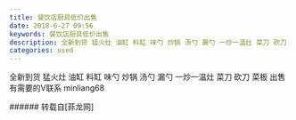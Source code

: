 ```yaml
---
title: 餐饮店厨具低价出售
date: 2018-6-27 09:56
keywords: 餐饮店厨具低价出售
description: 全新到货 猛火灶 油缸 料缸 味勺 炒锅 汤勺 漏勺 一炒一温灶 菜刀 砍刀 菜板 出售 有需要的V联系 minliang68 
categories: used
---
```

<td class="t_f" id="postmessage_1455460">

全新到货 猛火灶 油缸 料缸 味勺 炒锅 汤勺 漏勺 一炒一温灶 菜刀 砍刀 菜板 出售 有需要的V联系 minliang68 <br/>
<img alt="" border="0" class="zoom" data-cf-modified-44fd588135c3391b00a8dbc7-="" file="http://www.flw.ph/data/appbyme/upload/image/201806/27/MiYuLwxWzNfC.jpg" id="aimg_FSJjr" lazyloadthumb="1" onclick="" onmouseover="" src="http://www.flw.ph/data/appbyme/upload/image/201806/27/MiYuLwxWzNfC.jpg"/><br/>
<img alt="" border="0" class="zoom" data-cf-modified-44fd588135c3391b00a8dbc7-="" file="http://www.flw.ph/data/appbyme/upload/image/201806/27/4di4Znt2C1zO.jpg" id="aimg_rwcR4" lazyloadthumb="1" onclick="" onmouseover="" src="http://www.flw.ph/data/appbyme/upload/image/201806/27/4di4Znt2C1zO.jpg"/><br/>
<img alt="" border="0" class="zoom" data-cf-modified-44fd588135c3391b00a8dbc7-="" file="http://www.flw.ph/data/appbyme/upload/image/201806/27/eTrUKfr23SrE.jpg" id="aimg_uQds3" lazyloadthumb="1" onclick="" onmouseover="" src="http://www.flw.ph/data/appbyme/upload/image/201806/27/eTrUKfr23SrE.jpg"/><br/>
<img alt="" border="0" class="zoom" data-cf-modified-44fd588135c3391b00a8dbc7-="" file="http://www.flw.ph/data/appbyme/upload/image/201806/27/O9LCipI5jdBz.jpg" id="aimg_WZTn4" lazyloadthumb="1" onclick="" onmouseover="" src="http://www.flw.ph/data/appbyme/upload/image/201806/27/O9LCipI5jdBz.jpg"/><br/>
<img alt="" border="0" class="zoom" data-cf-modified-44fd588135c3391b00a8dbc7-="" file="http://www.flw.ph/data/appbyme/upload/image/201806/27/u9xYip0osGr7.jpg" id="aimg_tP10D" lazyloadthumb="1" onclick="" onmouseover="" src="http://www.flw.ph/data/appbyme/upload/image/201806/27/u9xYip0osGr7.jpg"/><br/>
<img alt="" border="0" class="zoom" data-cf-modified-44fd588135c3391b00a8dbc7-="" file="http://www.flw.ph/data/appbyme/upload/image/201806/27/zO6jVtwTxnEl.jpg" id="aimg_WJu71" lazyloadthumb="1" onclick="" onmouseover="" src="http://www.flw.ph/data/appbyme/upload/image/201806/27/zO6jVtwTxnEl.jpg"/><br/>
<img alt="" border="0" class="zoom" data-cf-modified-44fd588135c3391b00a8dbc7-="" file="http://www.flw.ph/data/appbyme/upload/image/201806/27/K7WC3UcJbyzW.jpg" id="aimg_lwtWu" lazyloadthumb="1" onclick="" onmouseover="" src="http://www.flw.ph/data/appbyme/upload/image/201806/27/K7WC3UcJbyzW.jpg"/><br/>
<img alt="" border="0" class="zoom" data-cf-modified-44fd588135c3391b00a8dbc7-="" file="http://www.flw.ph/data/appbyme/upload/image/201806/27/XhaHvbZQeJxy.jpg" id="aimg_yXx2q" lazyloadthumb="1" onclick="" onmouseover="" src="http://www.flw.ph/data/appbyme/upload/image/201806/27/XhaHvbZQeJxy.jpg"/><br/>
<img alt="" border="0" class="zoom" data-cf-modified-44fd588135c3391b00a8dbc7-="" file="http://www.flw.ph/data/appbyme/upload/image/201806/27/gX4TYd0ndmTl.jpg" id="aimg_CP2pE" lazyloadthumb="1" onclick="" onmouseover="" src="http://www.flw.ph/data/appbyme/upload/image/201806/27/gX4TYd0ndmTl.jpg"/><br/>
<img alt="" border="0" class="zoom" data-cf-modified-44fd588135c3391b00a8dbc7-="" file="http://www.flw.ph/data/appbyme/upload/image/201806/27/VNqQwpg674cZ.jpg" id="aimg_CKVz4" lazyloadthumb="1" onclick="" onmouseover="" src="http://www.flw.ph/data/appbyme/upload/image/201806/27/VNqQwpg674cZ.jpg"/><br/>
</td>
###### 转载自[菲龙网]